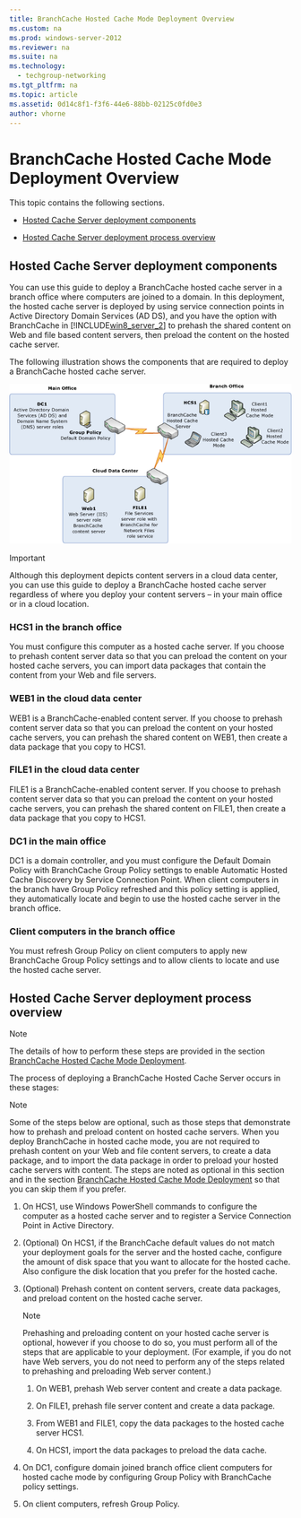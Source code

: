 ```yaml
---
title: BranchCache Hosted Cache Mode Deployment Overview
ms.custom: na
ms.prod: windows-server-2012
ms.reviewer: na
ms.suite: na
ms.technology: 
  - techgroup-networking
ms.tgt_pltfrm: na
ms.topic: article
ms.assetid: 0d14c8f1-f3f6-44e6-88bb-02125c0fd0e3
author: vhorne
---
```

# BranchCache Hosted Cache Mode Deployment Overview
This topic contains the following sections.  
  
-   [Hosted Cache Server deployment components](#bkmk_components)  
  
-   [Hosted Cache Server deployment process overview](#bkmk_overview)  
  
## <a name="bkmk_components"></a>Hosted Cache Server deployment components  
You can use this guide to deploy a BranchCache hosted cache server in a branch office where computers are joined to a domain. In this deployment, the hosted cache server is deployed by using service connection points in Active Directory Domain Services \(AD DS\), and you have the option with BranchCache in [!INCLUDE[win8_server_2](../Token/win8_server_2_md.md)] to prehash the shared content on Web and file based content servers, then preload the content on the hosted cache server.  
  
The following illustration shows the components that are required to deploy a BranchCache hosted cache server.  
  
![](../Image/bc_cncg_hcs.gif)  
  
> [!IMPORTANT]  
> Although this deployment depicts content servers in a cloud data center, you can use this guide to deploy a BranchCache hosted cache server regardless of where you deploy your content servers – in your main office or in a cloud location.  
  
### HCS1 in the branch office  
You must configure this computer as a hosted cache server. If you choose to prehash content server data so that you can preload the content on your hosted cache servers, you can import data packages that contain the content from your Web and file servers.  
  
### WEB1 in the cloud data center  
WEB1 is a BranchCache\-enabled content server. If you choose to prehash content server data so that you can preload the content on your hosted cache servers, you can prehash the shared content on WEB1, then create a data package that you copy to HCS1.  
  
### FILE1 in the cloud data center  
FILE1 is a BranchCache\-enabled content server. If you choose to prehash content server data so that you can preload the content on your hosted cache servers, you can prehash the shared content on FILE1, then create a data package that you copy to HCS1.  
  
### DC1 in the main office  
DC1 is a domain controller, and you must configure the Default Domain Policy with BranchCache Group Policy settings to enable Automatic Hosted Cache Discovery by Service Connection Point. When client computers in the branch have Group Policy refreshed and this policy setting is applied, they automatically locate and begin to use the hosted cache server in the branch office.  
  
### Client computers in the branch office  
You must refresh Group Policy on client computers to apply new BranchCache Group Policy settings and to allow clients to locate and use the hosted cache server.  
  
## <a name="bkmk_overview"></a>Hosted Cache Server deployment process overview  
  
> [!NOTE]  
> The details of how to perform these steps are provided in the section [BranchCache Hosted Cache Mode Deployment](../Topic/BranchCache-Hosted-Cache-Mode-Deployment.md).  
  
The process of deploying a BranchCache Hosted Cache Server occurs in these stages:  
  
> [!NOTE]  
> Some of the steps below are optional, such as those steps that demonstrate how to prehash and preload content on hosted cache servers. When you deploy BranchCache in hosted cache mode, you are not required to prehash content on your Web and file content servers, to create a data package, and to import the data package in order to preload your hosted cache servers with content. The steps are noted as optional in this section and in the section [BranchCache Hosted Cache Mode Deployment](../Topic/BranchCache-Hosted-Cache-Mode-Deployment.md) so that you can skip them if you prefer.  
  
1.  On HCS1, use Windows PowerShell commands to configure the computer as a hosted cache server and to register a Service Connection Point in Active Directory.  
  
2.  \(Optional\) On HCS1, if the BranchCache default values do not match your deployment goals for the server and the hosted cache, configure the amount of disk space that you want to allocate for the hosted cache. Also configure the disk location that you prefer for the hosted cache.  
  
3.  \(Optional\) Prehash content on content servers, create data packages, and preload content on the hosted cache server.  
  
    > [!NOTE]  
    > Prehashing and preloading content on your hosted cache server is optional, however if you choose to do so, you must perform all of the steps that are applicable to your deployment. \(For example, if you do not have Web servers, you do not need to perform any of the steps related to prehashing and preloading Web server content.\)  
  
    1.  On WEB1, prehash Web server content and create a data package.  
  
    2.  On FILE1, prehash file server content and create a data package.  
  
    3.  From WEB1 and FILE1, copy the data packages to the hosted cache server HCS1.  
  
    4.  On HCS1, import the data packages to preload the data cache.  
  
4.  On DC1, configure domain joined branch office client computers for hosted cache mode by configuring Group Policy with BranchCache policy settings.  
  
5.  On client computers, refresh Group Policy.  
  

